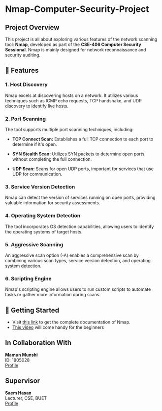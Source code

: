 # Nmap-Computer-Security-Project

## Project Overview

This project is all about exploring various features of the network scanning tool: <b>Nmap</b>, developed as part of the <b>CSE-406 Computer Security Sessional</b>. Nmap is mainly designed for network reconnaissance and security auditing.

## 🌟 Features

### 1. Host Discovery

Nmap excels at discovering hosts on a network. It utilizes various techniques such as ICMP echo requests, TCP handshake, and UDP discovery to identify live hosts.

### 2. Port Scanning

The tool supports multiple port scanning techniques, including:

- **TCP Connect Scan:** Establishes a full TCP connection to each port to determine if it's open.
  
- **SYN Stealth Scan:** Utilizes SYN packets to determine open ports without completing the full connection.

- **UDP Scan:** Scans for open UDP ports, important for services that use UDP for communication.

### 3. Service Version Detection

Nmap can detect the version of services running on open ports, providing valuable information for security assessments.

### 4. Operating System Detection

The tool incorporates OS detection capabilities, allowing users to identify the operating systems of target hosts.

### 5. Aggressive Scanning

An aggressive scan option (-A) enables a comprehensive scan by combining various scan types, service version detection, and operating system detection.

### 6. Scripting Engine

Nmap's scripting engine allows users to run custom scripts to automate tasks or gather more information during scans.

## 🚀 Getting Started

- Visit [this link](https://nmap.org/) to get the complete documentation of Nmap.
- [This video](https://www.youtube.com/watch?v=Vbl_mj5z6U8) will come handy for the beginners

## In Collaboration With
<b>Mamun Munshi </b><br>
ID: 1805028 <br>
[Profile]([https://github.com/NafisMahi](https://github.com/Mamun097))

## Supervisor
<b>Saem Hasan</b><br>
Lecturer, CSE, BUET<br>
[Profile](https://github.com/SaemHasan)

